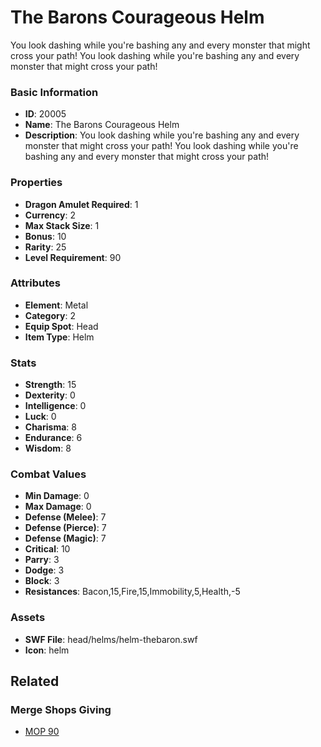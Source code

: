 # The Barons Courageous Helm

You look dashing while you're bashing any and every monster that might cross your path! You look dashing while you're bashing any and every monster that might cross your path!

### Basic Information

- **ID**: 20005
- **Name**: The Barons Courageous Helm
- **Description**: You look dashing while you&#039;re bashing any and every monster that might cross your path! You look dashing while you&#039;re bashing any and every monster that might cross your path!

### Properties

- **Dragon Amulet Required**: 1
- **Currency**: 2
- **Max Stack Size**: 1
- **Bonus**: 10
- **Rarity**: 25
- **Level Requirement**: 90

### Attributes

- **Element**: Metal
- **Category**: 2
- **Equip Spot**: Head
- **Item Type**: Helm

### Stats

- **Strength**: 15
- **Dexterity**: 0
- **Intelligence**: 0
- **Luck**: 0
- **Charisma**: 8
- **Endurance**: 6
- **Wisdom**: 8

### Combat Values

- **Min Damage**: 0
- **Max Damage**: 0
- **Defense (Melee)**: 7
- **Defense (Pierce)**: 7
- **Defense (Magic)**: 7
- **Critical**: 10
- **Parry**: 3
- **Dodge**: 3
- **Block**: 3
- **Resistances**: Bacon,15,Fire,15,Immobility,5,Health,-5

### Assets

- **SWF File**: head/helms/helm-thebaron.swf
- **Icon**: helm

## Related

### Merge Shops Giving

- [MOP 90](../merge-shops/336-mop-90.md)


